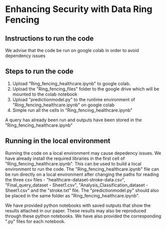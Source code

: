 # Enhancing Security with Data Ring Fencing

## Instructions to run the code
We advise that the code be run on google colab in order to avoid dependency issues
## Steps to run the code
1. Upload "Ring_fencing_healthcare.ipynb" to google colab.
2. Upload the "Ring_fencing_files" folder to the google drive which will be mounted to the colab notebook
3. Upload "predictionmodel.py" to the runtime environment of "Ring_fencing_healthcare.ipynb" on google colab
4. Simple run all the cells in "Ring_fencing_healthcare.ipynb"

A query has already been run and outputs have been stored in the "Ring_fencing_healthcare.ipynb"

## Running in the local environment
Running the code on a local environment may cause depedency issues. We have already install the required libraries in the first cell of "Ring_fencing_healthcare.ipynb". This can be used to build a local environment to run the code. The "Ring_fencing_healthcare.ipynb" file can be run directly on a local environment after changing the paths for reading the three csv files - "healthcare-dataset-stroke-data.csv", "Final_query_dataset - Sheet1.csv", "Analysis_Classification_dataset - Sheet1.csv" and the "stroke.txt" file. The "predictionmodel.py" should also be placed in the same folder as "Ring_fencing_healthcare.ipynb".

We have provided python notebooks with saved outputs that show the results attached in our paper. These results may also be reproduced through these python notebooks. We have also provided the corresponding ".py" files for each notebook.
